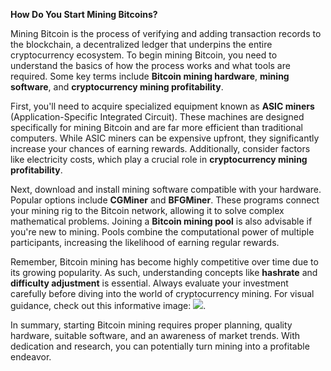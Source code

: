 **How Do You Start Mining Bitcoins?**

Mining Bitcoin is the process of verifying and adding transaction records to the blockchain, a decentralized ledger that underpins the entire cryptocurrency ecosystem. To begin mining Bitcoin, you need to understand the basics of how the process works and what tools are required. Some key terms include **Bitcoin mining hardware**, **mining software**, and **cryptocurrency mining profitability**.

First, you'll need to acquire specialized equipment known as **ASIC miners** (Application-Specific Integrated Circuit). These machines are designed specifically for mining Bitcoin and are far more efficient than traditional computers. While ASIC miners can be expensive upfront, they significantly increase your chances of earning rewards. Additionally, consider factors like electricity costs, which play a crucial role in **cryptocurrency mining profitability**.

Next, download and install mining software compatible with your hardware. Popular options include **CGMiner** and **BFGMiner**. These programs connect your mining rig to the Bitcoin network, allowing it to solve complex mathematical problems. Joining a **Bitcoin mining pool** is also advisable if you're new to mining. Pools combine the computational power of multiple participants, increasing the likelihood of earning regular rewards.

Remember, Bitcoin mining has become highly competitive over time due to its growing popularity. As such, understanding concepts like **hashrate** and **difficulty adjustment** is essential. Always evaluate your investment carefully before diving into the world of cryptocurrency mining. For visual guidance, check out this informative image: ![](https://github.com/user-attachments/assets/3be06921-4469-491d-bd37-5f14c53422b7).

In summary, starting Bitcoin mining requires proper planning, quality hardware, suitable software, and an awareness of market trends. With dedication and research, you can potentially turn mining into a profitable endeavor.